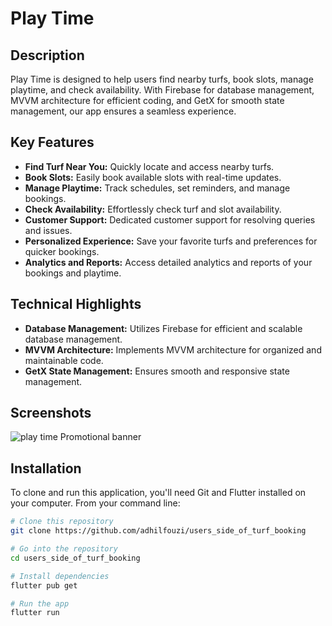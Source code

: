 # Play Time

## Description

Play Time is designed to help users find nearby turfs, book slots, manage playtime, and check availability. With Firebase for database management, MVVM architecture for efficient coding, and GetX for smooth state management, our app ensures a seamless experience.

## Key Features

- **Find Turf Near You:** Quickly locate and access nearby turfs.
- **Book Slots:** Easily book available slots with real-time updates.
- **Manage Playtime:** Track schedules, set reminders, and manage bookings.
- **Check Availability:** Effortlessly check turf and slot availability.
- **Customer Support:** Dedicated customer support for resolving queries and issues.
- **Personalized Experience:** Save your favorite turfs and preferences for quicker bookings.
- **Analytics and Reports:** Access detailed analytics and reports of your bookings and playtime.

## Technical Highlights

- **Database Management:** Utilizes Firebase for efficient and scalable database management.
- **MVVM Architecture:** Implements MVVM architecture for organized and maintainable code.
- **GetX State Management:** Ensures smooth and responsive state management.
  
## Screenshots
![play time  Promotional  banner](https://github.com/adhilfouzi/users_side_of_turf_booking/assets/141894607/8cec4fc1-cad1-40f3-8215-0e5a8d4de1d6)

## Installation

To clone and run this application, you'll need Git and Flutter installed on your computer. From your command line:

```bash
# Clone this repository
git clone https://github.com/adhilfouzi/users_side_of_turf_booking

# Go into the repository
cd users_side_of_turf_booking

# Install dependencies
flutter pub get

# Run the app
flutter run
